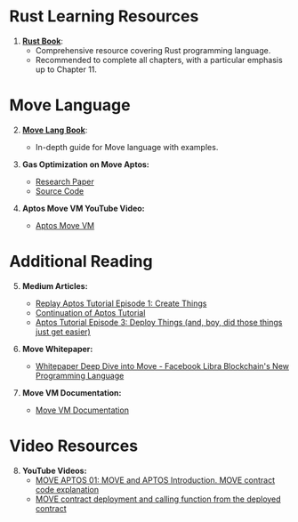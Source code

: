 # Rust Learning Resources

1. [**Rust Book**](https://doc.rust-lang.org/book/):
   - Comprehensive resource covering Rust programming language.
   - Recommended to complete all chapters, with a particular emphasis up to Chapter 11.

# Move Language

2. [**Move Lang Book**](https://move-book.com/resources/resource-by-example/destroy-resource.html):
   - In-depth guide for Move language with examples.

3. **Gas Optimization on Move Aptos:**
   - [Research Paper](https://www.eecg.utoronto.ca/~veneris/brains23.pdf)
   - [Source Code](https://github.com/Veneris-Group/Move-Gas-Optimization-Patterns/tree/main/source)

4. **Aptos Move VM YouTube Video:**
   - [Aptos Move VM](https://www.youtube.com/watch?v=1DGj0SQa8zQ&t=39s)

# Additional Reading

5. **Medium Articles:**
   - [Replay Aptos Tutorial Episode 1: Create Things](https://medium.com/@magnum6/replay-aptos-tutorial-episode-1-create-things-90920fcdf409)
   - [Continuation of Aptos Tutorial](https://medium.com/code-community-command/were-picking-up-where-we-left-off-at-the-last-episode-so-if-this-is-your-first-time-here-check-394ddb8950f0)
   - [Aptos Tutorial Episode 3: Deploy Things (and, boy, did those things just get easier)](https://medium.com/code-community-command/aptos-tutorial-episode-3-deploy-things-94eb973a7a51)

6. **Move Whitepaper:**
   - [Whitepaper Deep Dive into Move - Facebook Libra Blockchain's New Programming Language](https://medium.com/coinmonks/whitepaper-deep-dive-move-facebook-libra-blockchains-new-programming-language-7dbd5b242c2b)

7. **Move VM Documentation:**
   - [Move VM Documentation](https://docs.dfinance.co/move_vm)

# Video Resources

8. **YouTube Videos:**
   - [MOVE APTOS 01: MOVE and APTOS Introduction. MOVE contract code explanation](https://youtu.be/YaKmh8G4KVU?feature=shared)
   - [MOVE contract deployment and calling function from the deployed contract](https://youtu.be/He3erI1ijpU?feature=shared)
